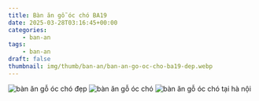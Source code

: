 ```yaml
---
title: Bàn ăn gỗ óc chó BA19
date: 2025-03-28T03:16:45+00:00
categories:
    - ban-an
tags:
    - ban-an
draft: false
thumbnail: img/thumb/ban-an/ban-an-go-oc-cho-ba19-dep.webp
---
```

![bàn ăn gỗ óc chó đẹp](/img/ban-an/ba19/ban-an-go-oc-cho-ba19-1.webp)
![bàn ăn gỗ óc chó](/img/ban-an/ba19/ban-an-go-oc-cho-ba19-2.webp)
![bàn ăn gỗ óc chó tại hà nội](/img/ban-an/ba19/ban-an-go-oc-cho-ba19-3.webp)
